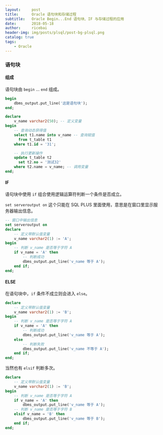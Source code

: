 ```yaml
---
layout:     post
title:      Oracle 语句块和存储过程
subtitle:   Oracle Begin...End 语句块、IF 与存储过程的应用
date:       2018-05-18
author:     ricebai
header-img: img/posts/plsql/post-bg-plsql.png
catalog: true
tags:
    - Oracle
---
```


### 语句块

#### 组成

语句块由 `begin` ... `end` 组成。

``` SQL
begin
    dbms_output.put_line('这是语句块');
end;
```


``` SQL
declare
    v_name varchar2(50); -- 定义变量
begin
    -- 查询动态获得值
    select t1.name into v_name -- 查询赋值
      from t_table t1
    where t1.id = '31';

    -- 执行更新操作
    update t_table t2
      set t2.no = '测试32'
    where t2.name = v_name; -- 调用变量
end;
```

#### IF

语句块中使用 `if` 组合使用逻辑运算符判断一个条件是否成立。

`set serveroutput on` 这个只能在 SQL PLUS 里面使用，意思是在窗口里显示服务器输出信息。

``` SQL
-- 窗口中输出信息
set serveroutput on
declare
    -- 定义带默认值变量
    v_name varchar2(1) := 'A';
begin
    -- 判断 v_name 是否等于字符 A
    if v_name = 'A' then
        -- 判断成功
        dbms_output.put_line('v_name 等于 A');
    end if;
end;
```

#### ELSE

在语句块中，`if` 条件不成立则会进入 `else`。

``` SQL
declare
    -- 定义带默认值变量
    v_name varchar2(1) := 'B';
begin
    -- 判断 v_name 是否等于字符 A
    if v_name = 'A' then
        -- 判断成功
        dbms_output.put_line('v_name 等于 A');
    else
        -- 判断失败
        dbms_output.put_line('v_name 不等于 A');
    end if;
end;
```

当然也有 `elsif` 判断多次。 

``` SQL
declare
    -- 定义带默认值变量
    v_name varchar2(1) := 'B';
begin
    -- 判断 v_name 是否等于字符 A
    if v_name = 'A' then
        dbms_output.put_line('v_name 等于 A');
    -- 判断 v_name 是否等于字符 B
    elsif v_name = 'B' then
        dbms_output.put_line('v_name 等于 B');
    end if;
end;
```
